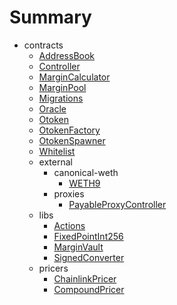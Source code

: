 # Summary
* contracts
  * [AddressBook](docs/contracts-documentation/AddressBook.md)
  * [Controller](docs/contracts-documentation/Controller.md)
  * [MarginCalculator](docs/contracts-documentation/MarginCalculator.md)
  * [MarginPool](docs/contracts-documentation/MarginPool.md)
  * [Migrations](docs/contracts-documentation/Migrations.md)
  * [Oracle](docs/contracts-documentation/Oracle.md)
  * [Otoken](docs/contracts-documentation/Otoken.md)
  * [OtokenFactory](docs/contracts-documentation/OtokenFactory.md)
  * [OtokenSpawner](docs/contracts-documentation/OtokenSpawner.md)
  * [Whitelist](docs/contracts-documentation/Whitelist.md)
  * external
    * canonical-weth
      * [WETH9](docs/contracts-documentation/external/canonical-weth/WETH9.md)
    * proxies
      * [PayableProxyController](docs/contracts-documentation/external/proxies/PayableProxyController.md)
  * libs
    * [Actions](docs/contracts-documentation/libs/Actions.md)
    * [FixedPointInt256](docs/contracts-documentation/libs/FixedPointInt256.md)
    * [MarginVault](docs/contracts-documentation/libs/MarginVault.md)
    * [SignedConverter](docs/contracts-documentation/libs/SignedConverter.md)
  * pricers
    * [ChainlinkPricer](docs/contracts-documentation/pricers/ChainlinkPricer.md)
    * [CompoundPricer](docs/contracts-documentation/pricers/CompoundPricer.md)
